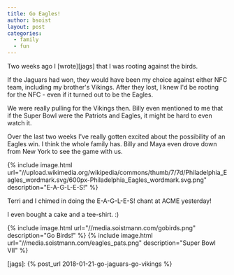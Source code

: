 ```yaml
---
title: Go Eagles!
author: bsoist
layout: post
categories:
  - family
  - fun
---
```

Two weeks ago I [wrote][jags] that I was rooting against the birds.

If the Jaguars had won, they would have been my choice against either NFC team, including my brother's Vikings. After they lost, I knew I'd be rooting for the NFC - even if it turned out to be the Eagles.

We were really pulling for the Vikings then. Billy even mentioned to me that if the Super Bowl were the Patriots and Eagles, it might be hard to even watch it. 

Over the last two weeks I've really gotten excited about the possibility of an Eagles win. I think the whole family has. Billy and Maya even drove down from New York to see the game with us.

{% include image.html url="//upload.wikimedia.org/wikipedia/commons/thumb/7/7d/Philadelphia_Eagles_wordmark.svg/600px-Philadelphia_Eagles_wordmark.svg.png" description="E-A-G-L-E-S!" %}

Terri and I chimed in doing the E-A-G-L-E-S! chant at ACME yesterday!

I even bought a cake and a tee-shirt. :)

{% include image.html url="//media.soistmann.com/gobirds.png" description="Go Birds!" %}
{% include image.html url="//media.soistmann.com/eagles_pats.png" description="Super Bowl VII" %}


[jags]: {% post_url 2018-01-21-go-jaguars-go-vikings %}

